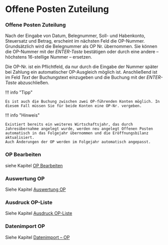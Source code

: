 # Offene Posten Zuteilung

### Offene Posten Zuteilung

Nach der Eingabe von Datum, Belegnummer, Soll- und Habenkonto, Steuersatz und Betrag, erscheint im nächsten Feld die OP-Nummer. Grundsätzlich wird die Belegnummer als OP Nr. übernommen. Sie können die OP-Nummer mit der *ENTER-Taste* bestätigen oder durch eine andere – höchstens 16-stellige Nummer – ersetzen.

Die OP-Nr. ist ein Pflichtfeld, da nur durch die Eingabe der Nummer später bei Zahlung ein automatischer OP-Ausgleich möglich ist. Anschließend ist im Feld *Text* der Buchungstext einzugeben und die Buchung mit der *ENTER-Taste* abzuschließen.

!!! info "Tipp"

    Es ist auch die Buchung zwischen zwei OP-führenden Konten möglich. In diesem Fall müssen Sie für beide Konten eine OP-Nr. vergeben.

!!! info "Hinweis"

    Existiert bereits ein weiteres Wirtschaftsjahr, das durch Jahresübernahme angelegt wurde, werden neu angelegt Offenen Posten automatisch in das Folgejahr übernommen und die Eröffnungsbilanz aktualisiert.  
    Auch Änderungen der OP werden im Folgejahr automatisch angepasst.

### OP Bearbeiten

siehe Kapitel [OP Bearbeiten](<OPBearbeiten.md>)

### Auswertung OP

Siehe Kapitel [Auswertung OP](<FIBUNextHandbuch1.md#\_Ref74746515>)

### Ausdruck OP-Liste

Siehe Kapitel [Ausdruck OP-Liste](<FIBUNextHandbuch1.md#\_Ref74746601>)

### Datenimport OP

Siehe Kapitel [Datenimport – OP](<FIBUNextHandbuch1.md#\_Ref85715234>)

